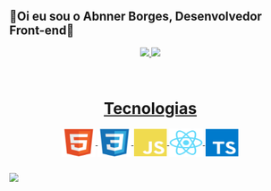 ## 👋Oi eu sou o Abnner Borges, Desenvolvedor Front-end🚀


<div align='center'>
  <a href="https://github.com/AbnnerB">
  <div > 
    <img  height="200em" src="https://github-readme-stats.vercel.app/api?username=AbnnerB&show_icons=true&theme=dracula&include_all_commits=true&count_private=true"/>
    <img  height="200em" src="https://github-readme-stats.vercel.app/api/top-langs/?username=AbnnerB&layout=compact&langs_count=7&theme=dracula"/>
  </div>
</div>
                      <!-- removi o width  -->
  <br><br>
  
  
<div align='center' style="display: inline_block">
  <h1 align='center'> Tecnologias </h1>  
  <img align="center" alt="Abnner-HTML" height="50" width="60" src="https://raw.githubusercontent.com/devicons/devicon/master/icons/html5/html5-original.svg">
  <img align="center" alt="Abnner-CSS" height="50" width="60" src="https://raw.githubusercontent.com/devicons/devicon/master/icons/css3/css3-original.svg">
  <img align="center" alt="Abnner-Js" height="50" width="60" src="https://raw.githubusercontent.com/devicons/devicon/master/icons/javascript/javascript-plain.svg">
  <img align="center" alt="Abnner-React" height="50" width="60" src="https://raw.githubusercontent.com/devicons/devicon/master/icons/react/react-original.svg">
  <img align="center" alt="Abnner-React" height="50" width="60" src="https://raw.githubusercontent.com/devicons/devicon/master/icons/typescript/typescript-plain.svg">

</div>  

##

  
<a href="https://www.linkedin.com/in/abnner-borges-05a631255" target="_blank"><img src="https://img.shields.io/badge/-LinkedIn-%230077B5?style=for-the-badge&logo=linkedin&logoColor=white" target="_blank"></a> 
 
  

